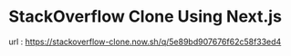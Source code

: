 # StackOverflow Clone Using Next.js
url : https://stackoverflow-clone.now.sh/q/5e89bd907676f62c58f33ed4
